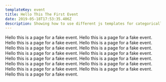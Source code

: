 ```yaml
---
templateKey: event
title: Hello This The First Event
date: 2019-05-18T17:53:35.406Z
description: Showing how to use different js templates for categorically organized markdown nodes
---
```


Hello this is a page for a fake event. Hello this is a page for a fake event. Hello this is a page for a fake event. Hello this is a page for a fake event. Hello this is a page for a fake event. Hello this is a page for a fake event. Hello this is a page for a fake event. Hello this is a page for a fake event. Hello this is a page for a fake event. Hello this is a page for a fake event. Hello this is a page for a fake event. Hello this is a page for a fake event. Hello this is a page for a fake event. Hello this is a page for a fake event. Hello this is a page for a fake event.